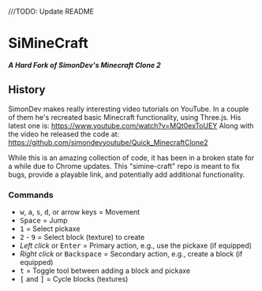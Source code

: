 ///TODO: Update README

# SiMineCraft

**_A Hard Fork of SimonDev's Minecraft Clone 2_**

## History

SimonDev makes really interesting video tutorials on YouTube. In a couple of them he's recreated basic Minecraft functionality, using Three.js. His latest one is: https://www.youtube.com/watch?v=MQt0exToUEY Along with the video he released the code at: https://github.com/simondevyoutube/Quick_MinecraftClone2

While this is an amazing collection of code, it has been in a broken state for a while due to Chrome updates. This "simine-craft" repo is meant to fix bugs, provide a playable link, and potentially add additional functionality.

### Commands

- <kbd>w</kbd>, <kbd>a</kbd>, <kbd>s</kbd>, <kbd>d</kbd>, or arrow keys = Movement
- <kbd>Space</kbd> = Jump
- <kbd>1</kbd> = Select pickaxe
- <kbd>2</kbd> - <kbd>9</kbd> = Select block (texture) to create
- _Left click_ or <kbd>Enter</kbd> = Primary action, e.g., use the pickaxe (if equipped)
- _Right click_ or <kbd>Backspace</kbd> = Secondary action, e.g., create a block (if equipped)
- <kbd>t</kbd> = Toggle tool between adding a block and pickaxe
- <kbd>[</kbd> and <kbd>]</kbd> = Cycle blocks (textures)
